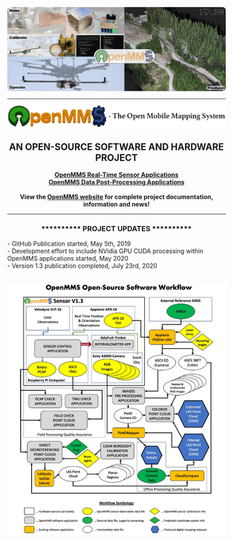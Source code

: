 <img src="./images/github_mosaic2_sm.jpg">
<hr>
<p>
<img src="./images/pc_logo7.jpg">
</p>

<h2 align="center">AN OPEN-SOURCE SOFTWARE AND HARDWARE PROJECT</h2>
<p align="center">
 <b><a href="./sensor_firmware">OpenMMS Real-Time Sensor Applications</a></b><br>
 <b><a href="./post_processing">OpenMMS Data Post-Processing Applications</a></b><br><br>
 <b>View the <a href="https://www.openmms.org">OpenMMS website</a> for complete project documentation, information and news!</b><br>
</p>
<hr>
<h3 align="center">********** PROJECT UPDATES **********</h3>
<p>
 - GitHub Publication started, May 5th, 2019<br>
 - Development effort to include NVidia GPU CUDA processing within OpenMMS applications started, May 2020<br>
  - Version 1.3 publication completed, July 23rd, 2020<br>
</p>
<br>
<img src="./images/pp_workflow2.jpg">
